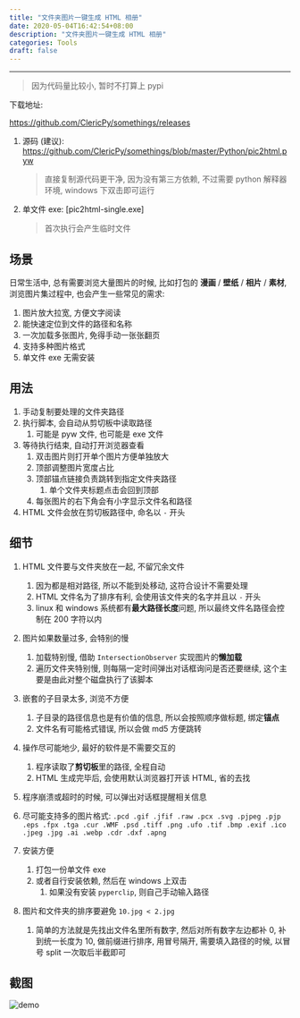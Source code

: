```yaml
---
title: "文件夹图片一键生成 HTML 相册"
date: 2020-05-04T16:42:54+08:00
description: "文件夹图片一键生成 HTML 相册"
categories: Tools
draft: false
---
```


---

> 因为代码量比较小, 暂时不打算上 pypi

下载地址:

https://github.com/ClericPy/somethings/releases

1. 源码 (建议): https://github.com/ClericPy/somethings/blob/master/Python/pic2html.pyw

   > 直接复制源代码更干净, 因为没有第三方依赖, 不过需要 python 解释器环境, windows 下双击即可运行

2. 单文件 exe: [pic2html-single.exe]

   > 首次执行会产生临时文件

## 场景

日常生活中, 总有需要浏览大量图片的时候, 比如打包的 **漫画** / **壁纸** / **相片** / **素材**, 浏览图片集过程中, 也会产生一些常见的需求:

1. 图片放大拉宽, 方便文字阅读
2. 能快速定位到文件的路径和名称
3. 一次加载多张图片, 免得手动一张张翻页
4. 支持多种图片格式
5. 单文件 exe 无需安装

## 用法

1. 手动复制要处理的文件夹路径
2. 执行脚本, 会自动从剪切板中读取路径
   1. 可能是 pyw 文件, 也可能是 exe 文件
3. 等待执行结束, 自动打开浏览器查看
   1. 双击图片则打开单个图片方便单独放大
   2. 顶部调整图片宽度占比
   3. 顶部锚点链接负责跳转到指定文件夹路径
      1. 单个文件夹标题点击会回到顶部
   4. 每张图片的右下角会有小字显示文件名和路径
4. HTML 文件会放在剪切板路径中, 命名以 `-` 开头

## 细节

1. HTML 文件要与文件夹放在一起, 不留冗余文件

   1. 因为都是相对路径, 所以不能到处移动, 这符合设计不需要处理
   2. HTML 文件名为了排序有利, 会使用该文件夹的名字并且以 `-` 开头
   3. linux 和 windows 系统都有**最大路径长度**问题, 所以最终文件名路径会控制在 200 字符以内
2. 图片如果数量过多, 会特别的慢

   1. 加载特别慢, 借助 `IntersectionObserver` 实现图片的**懒加载**
   2. 遍历文件夹特别慢, 则每隔一定时间弹出对话框询问是否还要继续, 这个主要是由此对整个磁盘执行了该脚本
3. 嵌套的子目录太多, 浏览不方便

   1. 子目录的路径信息也是有价值的信息, 所以会按照顺序做标题, 绑定**锚点**
   2. 文件名有可能格式错误, 所以会做 md5 方便跳转
4. 操作尽可能地少, 最好的软件是不需要交互的

   1. 程序读取了**剪切板**里的路径, 全程自动
   2. HTML 生成完毕后, 会使用默认浏览器打开该 HTML, 省的去找
5. 程序崩溃或超时的时候, 可以弹出对话框提醒相关信息
6. 尽可能支持多的图片格式: `.pcd .gif .jfif .raw .pcx .svg .pjpeg .pjp .eps .fpx .tga .cur .WMF .psd .tiff .png .ufo .tif .bmp .exif .ico .jpeg .jpg .ai .webp .cdr .dxf .apng`
7. 安装方便

   1. 打包一份单文件 exe
   2. 或者自行安装依赖, 然后在 windows 上双击
      1. 如果没有安装 `pyperclip`, 则自己手动输入路径
8. 图片和文件夹的排序要避免 `10.jpg < 2.jpg`
   1. 简单的方法就是先找出文件名里所有数字, 然后对所有数字左边都补 0, 补到统一长度为 10, 做前缀进行排序, 用冒号隔开, 需要填入路径的时候, 以冒号 split 一次取后半截即可

## 截图

![demo](/blog/images/demo_pic2html.png)
